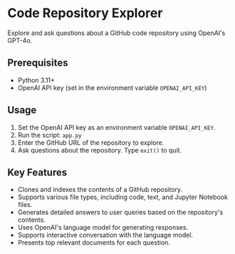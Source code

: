 # Code Repository Explorer

Explore and ask questions about a GitHub code repository using OpenAI's GPT-4o.

## Prerequisites

- Python 3.11+
- OpenAI API key (set in the environment variable `OPENAI_API_KEY`)

## Usage

1. Set the OpenAI API key as an environment variable `OPENAI_API_KEY`.
2. Run the script: `app.py`
3. Enter the GitHub URL of the repository to explore.
4. Ask questions about the repository. Type `exit()` to quit.

## Key Features

- Clones and indexes the contents of a GitHub repository.
- Supports various file types, including code, text, and Jupyter Notebook files.
- Generates detailed answers to user queries based on the repository's contents.
- Uses OpenAI's language model for generating responses.
- Supports interactive conversation with the language model.
- Presents top relevant documents for each question.
